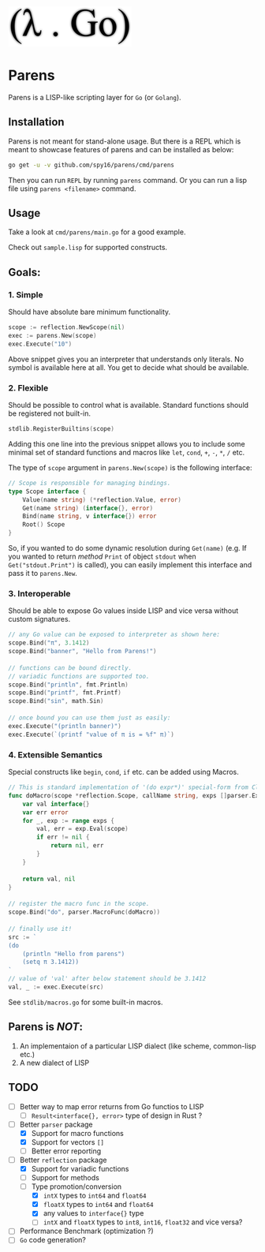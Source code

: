 ![Parens](./parens.png)

# Parens

Parens is a LISP-like scripting layer for `Go` (or `Golang`).

## Installation

Parens is not meant for stand-alone usage. But there is a REPL which is
meant to showcase features of parens and can be installed as below:

```bash
go get -u -v github.com/spy16/parens/cmd/parens
```

Then you can run `REPL` by running `parens` command. Or you can run a lisp
file using `parens <filename>` command.


## Usage

Take a look at `cmd/parens/main.go` for a good example.

Check out `sample.lisp` for supported constructs.

## Goals:

### 1. Simple

Should have absolute bare minimum functionality.

```go
scope := reflection.NewScope(nil)
exec := parens.New(scope)
exec.Execute("10")
```

Above snippet gives you an interpreter that understands only literals. No symbol
is available here at all. You get to decide what should be available.

### 2. Flexible

Should be possible to control what is available. Standard functions should be registered
not built-in.

```go
stdlib.RegisterBuiltins(scope)
```

Adding this one line into the previous snippet allows you to include some minimal set
of standard functions and macros like `let`, `cond`, `+`, `-`, `*`, `/` etc.

The type of `scope` argument in `parens.New(scope)` is the following interface:

```go
// Scope is responsible for managing bindings.
type Scope interface {
	Value(name string) (*reflection.Value, error)
	Get(name string) (interface{}, error)
	Bind(name string, v interface{}) error
	Root() Scope
}
```

So, if you wanted to do some dynamic resolution during `Get(name)` (e.g. If you wanted to return
*method* `Print` of object `stdout` when `Get("stdout.Print")` is called), you can easily implement
this interface and pass it to `parens.New`.


### 3. Interoperable

Should be able to expose Go values inside LISP and vice versa without custom signatures.

```go
// any Go value can be exposed to interpreter as shown here:
scope.Bind("π", 3.1412)
scope.Bind("banner", "Hello from Parens!")

// functions can be bound directly.
// variadic functions are supported too.
scope.Bind("println", fmt.Println)
scope.Bind("printf", fmt.Printf)
scope.Bind("sin", math.Sin)

// once bound you can use them just as easily:
exec.Execute("(println banner)")
exec.Execute(`(printf "value of π is = %f" π)`)
```


### 4. Extensible Semantics

Special constructs like `begin`, `cond`, `if` etc. can be added using Macros.

```go
// This is standard implementation of '(do expr*)' special-form from Clojure!
func doMacro(scope *reflection.Scope, callName string, exps []parser.Expr) (interface{}, error) {
    var val interface{}
    var err error
    for _, exp := range exps {
        val, err = exp.Eval(scope)
        if err != nil {
            return nil, err
        }
    }

    return val, nil
}

// register the macro func in the scope.
scope.Bind("do", parser.MacroFunc(doMacro))

// finally use it!
src := `
(do
    (println "Hello from parens")
    (setq π 3.1412))
`
// value of 'val' after below statement should be 3.1412
val, _ := exec.Execute(src)

```

See `stdlib/macros.go` for some built-in macros.

## Parens is *NOT*:

1. An implementaion of a particular LISP dialect (like scheme, common-lisp etc.)
2. A new dialect of LISP


## TODO

- [ ] Better way to map error returns from Go functios to LISP
    - [ ] `Result<interface{}, error>` type of design in Rust ?
- [ ] Better `parser` package
    - [x] Support for macro functions
    - [x] Support for vectors `[]`
    - [ ] Better error reporting
- [ ] Better `reflection` package
    - [x] Support for variadic functions
    - [ ] Support for methods
    - [ ] Type promotion/conversion
        - [x] `intX` types to `int64` and `float64`
        - [x] `floatX` types to `int64` and `float64`
        - [x] any values to `interface{}` type
        - [ ] `intX` and `floatX` types to `int8`, `int16`, `float32` and vice versa?
- [ ] Performance Benchmark (optimization ?)
- [ ] `Go` code generation?
